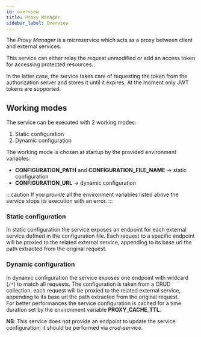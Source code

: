 ```yaml
---
id: overview
title: Proxy Manager
sidebar_label: Overview
---
```




The _Proxy Manager_ is a microservice which acts as a proxy between client and external services.

This service can either relay the request unmodified or add an access token for accessing protected resources.

In the latter case, the service takes care of requesting the token from the authorization server and stores it until it expires. At the moment only JWT tokens are supported.

## Working modes

The service can be executed with 2 working modes:
1. Static configuration
2. Dynamic configuration

The working mode is chosen at startup by the provided environment variables:
- **CONFIGURATION_PATH** and **CONFIGURATION_FILE_NAME** &rarr; static configuration
- **CONFIGURATION_URL** &rarr; dynamic configuration

:::caution
If you provide all the environment variables listed above the service stops its execution with an error.
:::

### Static configuration

In static configuration the service exposes an endpoint for each external service defined in the configuration file. Each request to a specific endpoint will be proxied to the related external service, appending to its base url the path extracted from the original request.

### Dynamic configuration

In dynamic configuration the service exposes one endpoint with wildcard (`/*`) to match all requests. The configuration is taken from a CRUD collection, each request will be proxied to the related external service, appending to its base url the path extracted from the original request.  
For better performances the service configuration is cached for a time duration set by the environment variable **PROXY_CACHE_TTL**.

**NB**: This service does not provide an endpoint to update the service configuration; it should be performed via *crud-service*.
